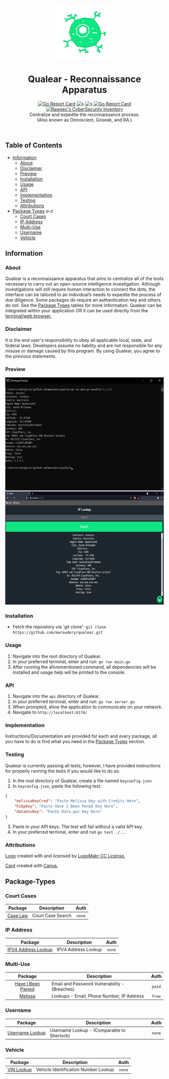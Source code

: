 <p align="center">
  <a><img src="./images/qualear.png" width=180 height="180"></a>
  <h1 align="center">Qualear - Reconnaissance Apparatus</h1>
  <p align="center">
    <a href="https://goreportcard.com/report/github.com/maraudery/qualear"><img src="https://goreportcard.com/badge/github.com/maraudery/qualear" alt="Go Report Card"></a>
    <a><img src="https://img.shields.io/badge/tests-7&#47;8-orange.svg" alt="s"></a>
    <a><img src="https://img.shields.io/badge/version-0.6.0-blue.svg" alt="s"></a>
    <a href="https://pkg.go.dev/github.com/maraudery/qualear"><img src="https://pkg.go.dev/badge/github.com/maraudery/qualear.svg" alt="Go Report Card"></a>
    <a href="https://inventory.raw.pm/"><img src="https://inventory.raw.pm/img/badges/Rawsec-inventoried-FF5050_flat.svg" alt="Rawsec&#39;s CyberSecurity Inventory"></a><br>
    Centralize and expedite the reconnaissance process.<br>
    (Also known as Omniscient, Goseek, and RA.)
</a>
  </p><br>
</p>

## Table of Contents

- [Information](#information)
  - [About](#about)
  - [Disclaimer](#disclaimer)
  - [Preview](#preview)
  - [Installation](#installation)
  - [Usage](#usage)
  - [API](#api)
  - [Implementation](#implementation)
  - [Testing](#testing)
  - [Attributions](#attributions)
- [Package Types](#package-types) *a-z*
  - [Court Cases](#court-cases)
  - [IP Address](#ip-address)
  - [Multi-Use](#multi-use)
  - [Username](#username)
  - [Vehicle](#vehicle)



## Information

### About

Qualear is a reconnaissance apparatus that aims to centralize all of the tools necessary to carry out an open-source intelligence investigation. Although investigations will still require human interaction to connect the dots, the interface can be tailored to an individual’s needs to expedite the process of due diligence. Some packages do require an authentication key and others do not. See the [Package Types](#package-types) tables for more information. Qualear can be integrated within your application OR it can be used directly from the [terminal/web browser.](#preview)

### Disclaimer

It is the end user's responsibility to obey all applicable local, state, and federal laws. Developers assume no liability and are not responsible for any misuse or damage caused by this program. By using Qualear, you agree to the previous statements.

### Preview

<a><img src="./images/cliprev.jpg" width=660 height="360"></a>
<a><img src="./images/guiprev.jpg" width=660 height="360"></a>

### Installation

 - Fetch the repository via 'git clone': `git clone https://github.com/maraudery/qualear.git`

### Usage

1. Navigate into the root directory of Qualear.
2. In your preferred terminal, enter and run: `go run main.go`
3. After running the aforementioned command, all dependencies will be installed and usage help will be printed to the console.

### API

1. Navigate into the `api` directory of Qualear.
2. In your preferred terminal, enter and run: `go run server.go`
3. When prompted, allow the application to communicate on your network.
4. Navigate to `http://localhost:6174/`

### Implementation

Instructions/Documentation are provided for each and every package, all you have to do is find what you need in the [Package Types](#package-types) section.

### Testing

Qualear is currently passing all tests; however, I have provided instructions for properly running the tests if you would like to do so.

1. In the root directory of Qualear, create a file named `keyconfig.json`
2. In `keyconfig.json`, paste the following text:
``` json
{
    "melissaKeyCred": "Paste Melissa Key with Credits Here",
    "hibpKey": "Paste Have I Been Pwned Key Here",
    "dataGovKey": "Paste Data.gov Key Here"
}
```
3. Paste in your API keys. The test will fail without a valid API key.
4. In your preferred terminal, enter and run `go test ./...`

### Attributions

[Logo](./images/qualear.png) created with and licensed by [LogoMakr CC License.](https://my.logomakr.com/cc-license/)

[Card](./images/card.jpg) created with [Canva.](https://www.canva.com/)

## Package-Types

### Court Cases

| Package                                                                                    | Description                                  |   Auth   |
| :----------------------------------------------------------------------------------------: | -------------------------------------------- | :------: |
| [Case Law](https://github.com/maraudery/qualear/tree/main/pkg/noauth/caselaw)           | Court Case Search                            |  `none`  |

### IP Address

| Package                                                                                    | Description                                  |   Auth   |
| :----------------------------------------------------------------------------------------: | -------------------------------------------- | :------: |
| [IPV4 Address Lookup](https://github.com/maraudery/qualear/tree/main/pkg/noauth/ip)     | IPV4 Address Lookup                          |  `none`  |

### Multi-Use

| Package                                                                                    | Description                                  |   Auth   |
| :----------------------------------------------------------------------------------------: | -------------------------------------------- | :------: |
| [Have I Been Pwned](https://github.com/maraudery/qualear/tree/main/pkg/authpaid/hibp)   | Email and Password Vulnerability - (Breaches)|  `paid`  |
| [Melissa](https://github.com/maraudery/qualear/tree/main/pkg/authfree/melissa)          | Lookups - Email, Phone Number, IP Address    |  `free`  |


### Username

| Package                                                                                    | Description                                  |   Auth   |
| :----------------------------------------------------------------------------------------: | -------------------------------------------- | :------: |
| [Username Lookup](https://github.com/maraudery/qualear/tree/main/pkg/noauth/userlookup) | Username Lookup - (Comparable to Sherlock)   |  `none`  |

### Vehicle

| Package                                                                                    | Description                                  |   Auth   |
| :----------------------------------------------------------------------------------------: | -------------------------------------------- | :------: |
| [VIN Lookup](https://github.com/maraudery/qualear/tree/main/pkg/noauth/vin)             | Vehicle Identification Number Lookup         |  `none`  |
